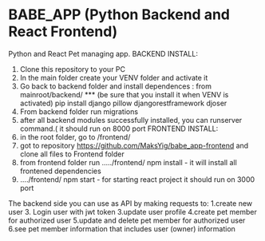 # BABE_APP (Python Backend and React Frontend)
Python and React Pet managing app. 
BACKEND INSTALL:
1. Clone this repository to your PC
2. In the main folder create your VENV folder and activate it
3. Go back to backend folder and install dependences :
  from mainroot/backend/ *** (be sure that you install it when VENV is activated)
  pip install django pillow djangorestframework djoser 
5. From backend folder run migrations
6. after all backend modules successfully installed, you can runserver command.( it should run on 8000 port
FRONTEND INSTALL:
1. in the root folder, go to /frontend/
2. got to repository  https://github.com/MaksYig/babe_app-frontend and clone all files to Frontend folder
3. from frontend folder run ...../frontend/ npm install - it will install all frontened dependencies
4. ..../frontend/ npm start - for starting react project it should run on 3000 port

The backend side you can use as API by making requests to:
1.create new user
3. Login user with jwt token
3.update user profile 
4.create pet member for authorized user 
5.update and delete pet member for authorized user
6.see pet member information that includes user (owner) information 
